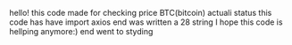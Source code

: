hello!
this code made for checking price BTC(bitcoin) actuali status 
this code has have import axios end was written a 28 string 
I hope this code is hellping anymore:) end went to styding
